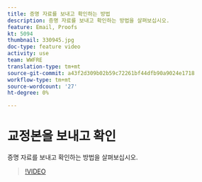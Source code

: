 ```yaml
---
title: 증명 자료를 보내고 확인하는 방법
description: 증명 자료를 보내고 확인하는 방법을 살펴보십시오.
feature: Email, Proofs
kt: 5094
thumbnail: 330945.jpg
doc-type: feature video
activity: use
team: WWFRE
translation-type: tm+mt
source-git-commit: a43f2d309b02b59c72261bf44dfb90a9024e1718
workflow-type: tm+mt
source-wordcount: '27'
ht-degree: 0%

---
```



# 교정본을 보내고 확인

증명 자료를 보내고 확인하는 방법을 살펴보십시오.

>[!VIDEO](https://video.tv.adobe.com/v/330945)
